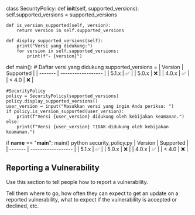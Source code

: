 class SecurityPolicy:
    def __init__(self, supported_versions):
        self.supported_versions = supported_versions

    def is_version_supported(self, version):
        return version in self.supported_versions

    def display_supported_versions(self):
        print("Versi yang didukung:")
        for version in self.supported_versions:
            print(f"- {version}")

def main():
    # Daftar versi yang didukung
    supported_versions = 
| Version | Supported          |
| ------- | ------------------ |
| 5.1.x   | :white_check_mark: |
| 5.0.x   | :x:                |
| 4.0.x   | :white_check_mark: |
| < 4.0   | :x:                |


    #SecurityPolicy
    policy = SecurityPolicy(supported_versions)
    policy.display_supported_versions()
    user_version = input("Masukkan versi yang ingin Anda periksa: ")
    if policy.is_version_supported(user_version):
        print(f"Versi {user_version} didukung oleh kebijakan keamanan.")
    else:
        print(f"Versi {user_version} TIDAK didukung oleh kebijakan keamanan.")

if __name__ == "__main__":
    main()
python security_policy.py
| Version | Supported          |
| ------- | ------------------ |
| 5.1.x   | :white_check_mark: |
| 5.0.x   | :x:                |
| 4.0.x   | :white_check_mark: |
| < 4.0   | :x:                |

## Reporting a Vulnerability

Use this section to tell people how to report a vulnerability.

Tell them where to go, how often they can expect to get an update on a
reported vulnerability, what to expect if the vulnerability is accepted or
declined, etc.

